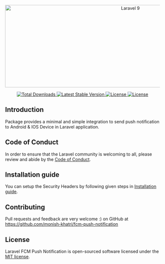 <p align="center"><img alt="Laravel 9" border="0" data-original-height="420" data-original-width="1000" height="269" src="https://3.bp.blogspot.com/-gGoAVGD0qu8/XHRyhVAG_NI/AAAAAAAADYg/6lijW4uQeeEMTAtuz7msjVeO4ohj2SB4gCLcBGAs/s1600/image1.gif" width="800"></p>
<p align="center">
    <a href="https://packagist.org/packages/monish-khatri/fcm-push-notifications">
        <img src="https://img.shields.io/packagist/dt/monish-khatri/fcm-push-notification" alt="Total Downloads">
    </a>
    <a href="https://packagist.org/packages/monish-khatri/fcm-push-notification">
        <img src="https://img.shields.io/packagist/v/monish-khatri/fcm-push-notification" alt="Latest Stable Version">
    </a>
    <a href="https://packagist.org/packages/monish-khatri/fcm-push-notification">
        <img src="https://img.shields.io/packagist/l/monish-khatri/fcm-push-notification" alt="License">
    </a>
    <a href="https://packagist.org/packages/monish-khatri/fcm-push-notification">
        <img src="https://img.shields.io/packagist/stars/monish-khatri/fcm-push-notification" alt="License">
    </a>
</p>

## Introduction

Package provides a minimal and simple integration to send push notification to Android & IOS Device in Laravel application.

## Code of Conduct

In order to ensure that the Laravel community is welcoming to all, please review and abide by the [Code of Conduct](https://laravel.com/docs/contributions#code-of-conduct).


## Installation guide

You can setup the Security Headers by following given steps in [Installation guide](INSTALLATION.md).

## Contributing
Pull requests and feedback are very welcome :)
on GitHub at https://github.com/monish-khatri/fcm-push-notification

## License

Laravel FCM Push Notification is open-sourced software licensed under the [MIT license](LICENSE.md).
